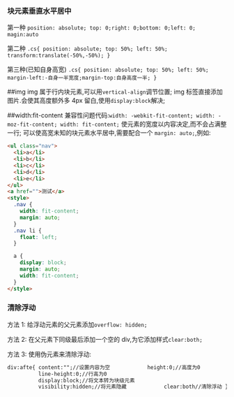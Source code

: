 ### 块元素垂直水平居中

第一种
`position: absolute; top: 0;right: 0;bottom: 0;left: 0; magin:auto`

第二种
`.cs{ position: absolute; top: 50%; left: 50%; transform:translate(-50%,-50%); }`

第三种(已知自身高宽)
`.cs{ position: absolute; top: 50%; left: 50%; margin-left:-自身一半宽度;margin-top:自身高度一半; }`

##img
img 属于行内块元素,可以用`vertical-align`调节位置;
img 标签直接添加图片.会使其高度额外多 4px 留白,使用`display:block`解决;

##width:fit-content
兼容性问题代码:`width: -webkit-fit-content; width: -moz-fit-content; width: fit-content;`
使元素的宽度以内容决定,而不会占满整一行;
可以使高宽未知的块元素水平居中,需要配合一个 `margin: auto;`,例如:

```html
<ul class="nav">
  <li>a</li>
  <li>b</li>
  <li>c</li>
  <li>d</li>
  <li>e</li>
</ul>
<a href="">测试</a>
<style>
  .nav {
    width: fit-content;
    margin: auto;
  }
  .nav li {
    float: left;
  }

  a {
    display: block;
    margin: auto;
    width: fit-content;
  }
</style>
```

### 清除浮动

方法 1:
给浮动元素的父元素添加`overflow: hidden;`

方法 2:
在父元素下同级最后添加一个空的 div,为它添加样式`clear:both;`

方法 3:
使用伪元素来清除浮动:

```html
div:afte{ content:"";//设置内容为空 　　　　　　 height:0;//高度为0
　　　　　　line-height:0;//行高为0
　　　　　　display:block;//将文本转为块级元素
　　　　　　visibility:hidden;//将元素隐藏 　　　　　　 clear:both//清除浮动 }
```
